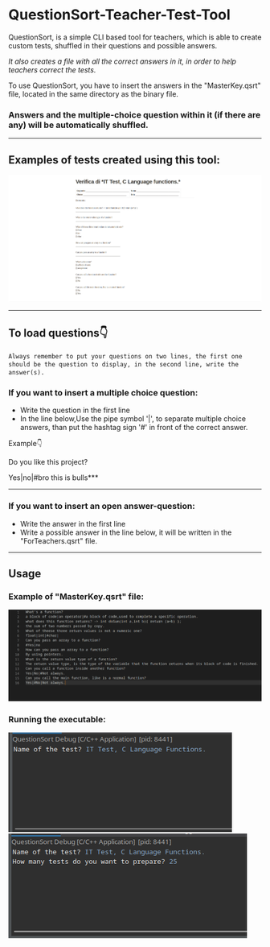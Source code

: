 # QuestionSort-Teacher-Test-Tool
QuestionSort, is a simple CLI based tool for teachers, which is able to create custom tests, shuffled in their questions and possible answers.

*It also creates a file with all the correct answers in it, in order to help teachers correct the tests.*

To use QuestionSort, you have to insert the answers in the "MasterKey.qsrt" file, located in the same directory as the binary file.

### Answers and the multiple-choice question within it (if there are any) will be automatically shuffled.

---

## Examples of tests created using this tool:
<img src="TestExample.png"/>

---

## To load questions👇

```
Always remember to put your questions on two lines, the first one should be the question to display, in the second line, write the answer(s).
```

### If you want to insert a multiple choice question:
- Write the question in the first line
- In the line below,Use the pipe symbol '|', to separate multiple choice answers, than put the hashtag sign '#' in front of the correct answer.

Example👇

Do you like this project?

Yes|no|#bro this is bulls***

---
### If you want to insert an open answer-question:
- Write the answer in the first line
- Write a possible answer in the line below, it will be written in the "ForTeachers.qsrt" file.

---
## Usage

### Example of "MasterKey.qsrt" file:
<img src="HowToInsertQuestions.png"/>

### Running the executable:
<img src="QuestionSort_TestName.png"/>
<img src="NumberOfTests.png"/>



